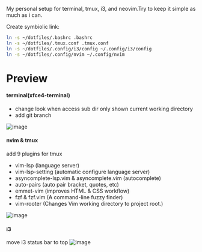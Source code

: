 My personal setup for terminal, tmux, i3, and neovim.Try to keep it simple as much as i can.

Create symbiolic link:
```sh
ln -s ~/dotfiles/.bashrc .bashrc
ln -s ~/dotfiles/.tmux.conf .tmux.conf
ln -s ~/dotfiles/.config/i3/config ~/.config/i3/config
ln -s ~/dotfiles/.config/nvim ~/.config/nvim
```
# Preview

#### terminal(xfce4-terminal)

- change look when access sub dir only shown current working directory
- add git branch
  
![image](https://github.com/indraryadi/dotfile/assets/103250258/12343806-e409-4c5f-b692-925a2448a15b)

#### nvim & tmux
add 9 plugins for tmux
- vim-lsp (language server)
- vim-lsp-setting (automatic configure language server)
- asyncomplete-lsp.vim & asyncomplete.vim (autocomplete)
- auto-pairs (auto pair bracket, quotes, etc)
- emmet-vim (improves HTML & CSS workflow)
- fzf & fzf.vim (A command-line fuzzy finder)
- vim-rooter (Changes Vim working directory to project root.)

![image](https://github.com/indraryadi/dotfile/assets/103250258/0da404a1-7544-404e-92de-e458ca19169b)

#### i3
move i3 status bar to top
![image](https://github.com/indraryadi/dotfile/assets/103250258/b9aaa4bf-cbb5-42a9-9a50-2dd507466fe0)
